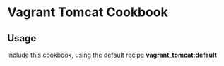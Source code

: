 # Vagrant Tomcat Cookbook
## Usage

Include this cookbook, using the default recipe **vagrant_tomcat:default**
